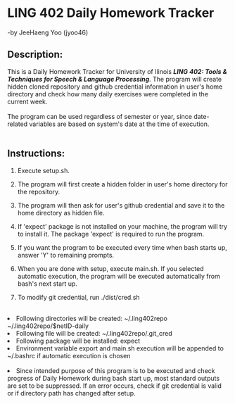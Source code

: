 # LING 402 Daily Homework Tracker #
-by JeeHaeng Yoo (jyoo46)

## Description: ##
This is a Daily Homework Tracker for University of Ilinois <i><b>LING 402: Tools & Techniques for Speech & Language Processing</b></i>.
The program will create hidden cloned repository and github credential information in user's home directory and check how many daily exercises were completed in the current week. <br />
<br />
The program can be used regardless of semester or year, since date-related variables are based on system's date at the time of execution. <br />
</br>

## Instructions: ##
1. Execute setup.sh.<br />

2. The program will first create a hidden folder in user's home directory for the repository.<br />

3. The program will then ask for user's github credential and save it to the home directory as hidden file.<br />

4. If 'expect' package is not installed on your machine, the program will try to install it. The package 'expect' is required to run the program.<br />

5. If you want the program to be executed every time when bash starts up, answer 'Y' to remaining prompts.<br />

6. When you are done with setup, execute main.sh. If you selected automatic execution, the program will be executed automatically from bash's next start up.<br />

7. To modify git credential, run ./dist/cred.sh<br />
<br />

<li>Following directories will be created: ~/.ling402repo ~/.ling402repo/$netID-daily</li>
<li>Following file will be created: ~/.ling402repo/.git_cred</li>
<li>Following package will be installed: expect</li>
<li>Environment variable export and main.sh execution will be appended to ~/.bashrc if automatic execution is chosen</li><br />
<li>Since intended purpose of this program is to be executed and check progress of Daily Homework during bash start up, most standard outputs are set to be suppressed. If an error occurs, check if git credential is valid or if directory path has changed after setup. </li>
